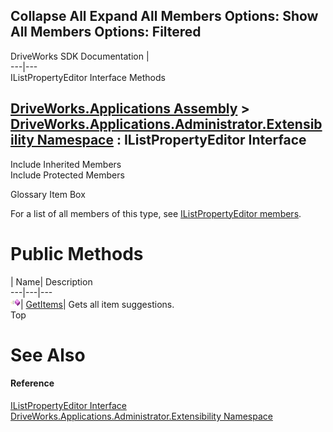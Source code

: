 Collapse All Expand All Members Options: Show All  Members Options: Filtered   
---  
DriveWorks SDK Documentation  |   
---|---  
IListPropertyEditor Interface Methods   
  
[DriveWorks.Applications Assembly](topic13.md) > [DriveWorks.Applications.Administrator.Extensibility Namespace](topic1277.md) : IListPropertyEditor Interface  
---  
  
Include Inherited Members    
Include Protected Members    


Glossary Item Box

For a list of all members of this type, see [IListPropertyEditor members](topic1292.md).

# Public Methods

| Name| Description  
---|---|---  
![ Method](dotnetimages/Method.gif)| [GetItems](topic1296.md)| Gets all item suggestions.   
Top

# See Also

#### Reference

[IListPropertyEditor Interface](topic1291.md)   
[DriveWorks.Applications.Administrator.Extensibility Namespace](topic1277.md)



